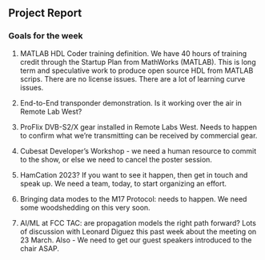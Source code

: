 ## Project Report

### Goals for the week

1) MATLAB HDL Coder training definition. We have 40 hours of training credit through the Startup Plan from MathWorks (MATLAB). This is long term and speculative work to produce open source HDL from MATLAB scrips. There are no license issues. There are a lot of learning curve issues.

2) End-to-End transponder demonstration. Is it working over the air in Remote Lab West?

3) ProFlix DVB-S2/X gear installed in Remote Labs West. Needs to happen to confirm what we’re transmitting can be received by commercial gear.

4) Cubesat Developer’s Workshop - we need a human resource to commit to the show, or else we need to cancel the poster session.

5) HamCation 2023? If you want to see it happen, then get in touch and speak up. We need a team, today, to start organizing an effort. 

6) Bringing data modes to the M17 Protocol: needs to happen. We need some woodshedding on this very soon.

7) AI/ML at FCC TAC: are propagation models the right path forward? Lots of discussion with Leonard Diguez this past week about the meeting on 23 March. Also - We need to get our guest speakers introduced to the chair ASAP. 
